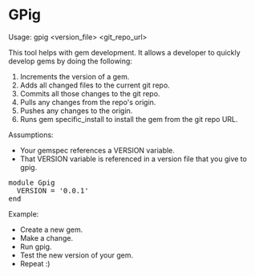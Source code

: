 GPig
====

Usage: gpig &lt;version_file&gt; &lt;git_repo_url&gt;

This tool helps with gem development.  It allows a developer to quickly develop gems by doing the following:

1.  Increments the version of a gem.
2.  Adds all changed files to the current git repo.
3.  Commits all those changes to the git repo.
4.  Pulls any changes from the repo's origin.
5.  Pushes any changes to the origin.
6.  Runs gem specific_install to install the gem from the git repo URL.

Assumptions:

- Your gemspec references a VERSION variable.
- That VERSION variable is referenced in a version file that you give to gpig.

<pre>
module Gpig
  VERSION = '0.0.1'
end
</pre>

Example:

- Create a new gem.
- Make a change.
- Run gpig.
- Test the new version of your gem.
- Repeat :)

